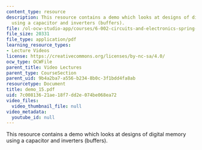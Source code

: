 ```yaml
---
content_type: resource
description: This resource contains a demo which looks at designs of digital memory
  using a capacitor and inverters (buffers).
file: /ol-ocw-studio-app/courses/6-002-circuits-and-electronics-spring-2007/7c00813621ae18f7dd2e074be068ea72_demo_15.pdf
file_size: 20331
file_type: application/pdf
learning_resource_types:
- Lecture Videos
license: https://creativecommons.org/licenses/by-nc-sa/4.0/
ocw_type: OCWFile
parent_title: Video Lectures
parent_type: CourseSection
parent_uid: 9b4a2ba7-a556-b234-8b0c-3f1bdd4fa8ab
resourcetype: Document
title: demo_15.pdf
uid: 7c008136-21ae-18f7-dd2e-074be068ea72
video_files:
  video_thumbnail_file: null
video_metadata:
  youtube_id: null
---
```

This resource contains a demo which looks at designs of digital memory using a capacitor and inverters (buffers).